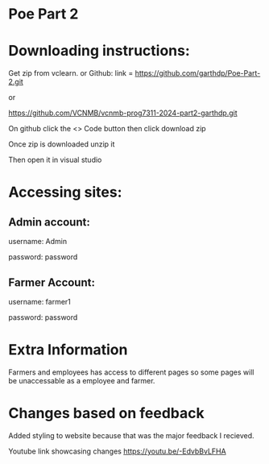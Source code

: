 # Poe Part 2

# Downloading instructions:

Get zip from vclearn.
or
Github: link = https://github.com/garthdp/Poe-Part-2.git 

or 

https://github.com/VCNMB/vcnmb-prog7311-2024-part2-garthdp.git

On github click the <> Code button then click download zip

Once zip is downloaded unzip it

Then open it in visual studio


# Accessing sites:

## Admin account:

username: Admin

password: password

## Farmer Account:

username: farmer1

password: password

# Extra Information

Farmers and employees has access to different pages so some pages will be unaccessable as a employee and farmer.

# Changes based on feedback

Added styling to website because that was the major feedback I recieved. 

Youtube link showcasing changes https://youtu.be/-EdvbBvLFHA
